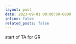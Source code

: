 ```yaml
---
layout: post
date: 2023-09-01 00:00:00-0000
inline: false
related_posts: false
---
```

start of TA for GR
